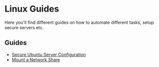 # Linux Guides

Here you'll find different guides on how to automate different tasks, setup secure servers etc.

## Guides

- [Secure Ubuntu Server Configuration](SecureUbuntuServer.md)
- [Mount a Network Share](MountNetworkShare.md)
